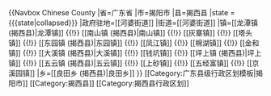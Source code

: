 {{Navbox Chinese County
|省=广东省
|市=揭阳市
|县=揭西县
|state = {{{state<includeonly>|collapsed</includeonly>}}}
|政府驻地=[[河婆街道]]
|街道=[[河婆街道]]
|镇=[[龙潭镇 (揭西县)|龙潭镇]] {{!}} [[南山镇 (揭西县)|南山镇]] {{!}} [[灰寨镇]] {{!}} [[塔头镇]] {{!}} [[东园镇 (揭西县)|东园镇]] {{!}} [[凤江镇]] {{!}} [[棉湖镇]] {{!}} [[金和镇]] {{!}} [[大溪镇 (揭西县)|大溪镇]] {{!}} [[钱坑镇]] {{!}} [[坪上镇 (揭西县)|坪上镇]] {{!}} [[五云镇 (揭西县)|五云镇]] {{!}} [[上砂镇]] {{!}} [[五经富镇]] {{!}} [[京溪园镇]]
|乡=[[良田乡 (揭西县)|良田乡]]
}}<noinclude>
[[Category:广东县级行政区划模板|揭阳市]]
[[Category:揭西县]]
[[Category:揭西县行政区划]]
</noinclude>